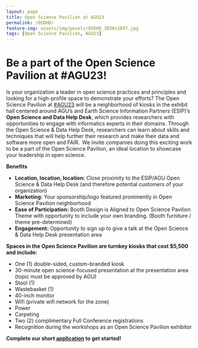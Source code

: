 ```yaml
---
layout: page
title: Open Science Pavilion at AGU23
permalink: /OSDHD/
feature-img: assets/img/pexels/OSDHD_3850x1697.jpg
tags: [Open Science Pavilion, AGU23]
---
```


# Be a part of the Open Science Pavilion at #AGU23! 
Is your organization a leader in open science practices and principles and looking for a high-profile space to demonstrate your efforts? The Open Science Pavilion at [#AGU23](https://www.agu.org/fall-meeting) will be a neighborhood of kiosks in the exhibit hall centered around AGU’s and Earth Science Information Partners (ESIP)’s **Open Science and Data Help Desk**, which provides researchers with opportunities to engage with informatics experts in their domains. Through the Open Science & Data Help Desk, researchers can learn about skills and techniques that will help further their research and make their data and software more open and FAIR.  We invite companies doing this exciting work to be a part of the Open Science Pavilion, an ideal location to showcase your leadership in open science.  



**Benefits**
- **Location, location, location:** Close proximity to the ESIP/AGU Open Science & Data Help Desk (and therefore potential customers of your organization)    
- **Marketing:** Your sponsorship/logo featured prominently in Open Science Pavilion neighborhood
- **Ease of Participation:** Booth Design is Aligned to Open Science Pavilion Theme with opportunity to include your own branding. (Booth furniture / theme pre-determined)
- **Engagement:** Opportunity to sign up to give a talk at the Open Science & Data Help Desk presentation area



**Spaces in the Open Science Pavilion are turnkey kiosks that cost $5,500 and include:**
- One (1) double-sided, custom-branded kiosk   
- 30-minute open science-focused presentation at the presentation area (topic must be approved by AGU)   
- Stool (1)   
- Wastebasket (1)   
- 40-inch monitor
- Wifi (private wifi network for the zone)    
- Power  
- Carpeting  
- Two (2) complimentary Full Conference registrations
- Recognition during the workshops as an Open Science Pavilion exhibitor 

**Complete our short [application](https://form.jotform.com/231935627057158) to get started!**


